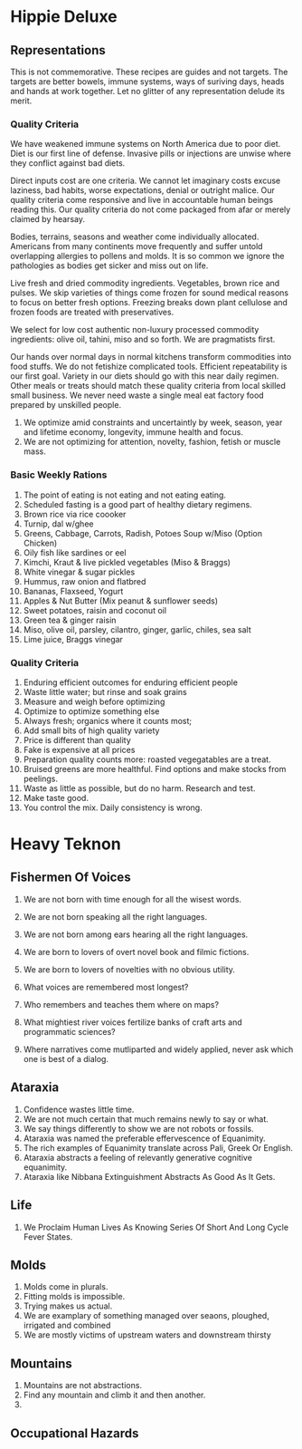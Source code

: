 # Hippie Deluxe

## Representations

This is not commemorative. These recipes are guides and not targets. The targets are better bowels, immune systems, ways of suriving days, heads and hands at work together. Let no glitter of any representation delude its merit.


### Quality Criteria

We have weakened immune systems on North America due to poor diet. Diet is our first line of defense. Invasive pills or injections are unwise where they conflict against bad diets.

Direct inputs cost are one criteria. We cannot let imaginary costs excuse laziness, bad habits, worse expectations, denial or outright malice. Our quality criteria come responsive and live in accountable human beings reading this. Our quality criteria do not come packaged from afar or merely claimed by hearsay.

Bodies, terrains, seasons and weather come individually allocated. Americans from many continents move frequently and suffer untold overlapping allergies to pollens and molds. It is so common we ignore the pathologies as bodies get sicker and miss out on life.

Live fresh and dried commodity ingredients. Vegetables, brown rice and pulses. We skip varieties of things come frozen for sound medical reasons to focus on better fresh options. Freezing breaks down plant cellulose and frozen foods are treated with preservatives.  

We select for low cost authentic non-luxury processed commodity ingredients: olive oil, tahini, miso and so forth. We are pragmatists first. 

Our hands over normal days in normal kitchens transform commodities into food stuffs. We do not fetishize complicated tools. Efficient repeatability is our first goal. Variety in our diets should go with this near daily regimen. Other meals or treats should match these quality criteria from local skilled small business. We never need waste a single meal eat factory food prepared by unskilled people.

1. We optimize amid constraints and uncertaintly by week, season, year and lifetime economy, longevity, immune health and focus. 
1. We are not optimizing for attention, novelty, fashion, fetish or muscle mass. 


### Basic Weekly Rations
1. The point of eating is not eating and not eating eating.
1. Scheduled fasting is a good part of healthy dietary regimens.
1. Brown rice via rice coooker
1. Turnip, dal w/ghee
1. Greens, Cabbage, Carrots, Radish, Potoes Soup w/Miso (Option Chicken)
1. Oily fish like sardines or eel
1. Kimchi, Kraut & live pickled vegetables (Miso & Braggs) 
1. White vinegar & sugar pickles
1. Hummus, raw onion and flatbred 
1. Bananas, Flaxseed, Yogurt
1. Apples & Nut Butter (Mix peanut & sunflower seeds)
1. Sweet potatoes, raisin and coconut oil
1. Green tea & ginger raisin
1. Miso, olive oil, parsley, cilantro, ginger, garlic, chiles, sea salt 
1. Lime juice, Braggs vinegar

### Quality Criteria

1. Enduring efficient outcomes for enduring efficient people
1. Waste little water; but rinse and soak grains
1. Measure and weigh before optimizing
1. Optimize to optimize something else
1. Always fresh; organics where it counts most;
1. Add small bits of high quality variety
1. Price is different than quality
1. Fake is expensive at all prices
1. Preparation quality counts more: roasted vegegatables are a treat.
1. Bruised greens are more healthful. Find options and make stocks from peelings.
1. Waste as little as possible, but do no harm. Research and test.
1. Make taste good.
1. You control the mix. Daily consistency is wrong.


# Heavy Teknon

## Fishermen Of Voices

1. We are not born with time enough for all the wisest words. 
1. We are not born speaking all the right languages.
1. We are not born among ears hearing all the right languages.
1. We are born to lovers of overt novel book and filmic fictions.
1. We are born to lovers of novelties with no obvious utility.

1. What voices are remembered most longest? 
1. Who remembers and teaches them where on maps?
1. What mightiest river voices fertilize banks of craft arts and programmatic sciences?
1. Where narratives come mutliparted and widely applied, never ask which one is best of a dialog.


## Ataraxia 

1. Confidence wastes little time.
1. We are not much certain that much remains newly to say or what.
1. We say things differently to show we are not robots or fossils.
1. Ataraxia was named the preferable effervescence of Equanimity.
1. The rich examples of Equanimity translate across Pali, Greek Or English.
1. Ataraxia abstracts a feeling of relevantly generative cognitive equanimity. 
1. Ataraxia like Nibbana Extinguishment Abstracts As Good As It Gets.

## Life

1. We Proclaim Human Lives As Knowing Series Of Short And Long Cycle Fever States.


## Molds

1. Molds come in plurals. 
1. Fitting molds is impossible.
1. Trying makes us actual.
1. We are examplary of something managed over seaons, ploughed, irrigated and combined
1. We are mostly victims of upstream waters and downstream thirsty

## Mountains

1. Mountains are not abstractions.
1. Find any mountain and climb it and then another.
1. 

## Occupational Hazards



